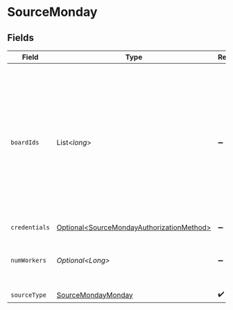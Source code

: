 # SourceMonday


## Fields

| Field                                                                                                                                                                           | Type                                                                                                                                                                            | Required                                                                                                                                                                        | Description                                                                                                                                                                     | Example                                                                                                                                                                         |
| ------------------------------------------------------------------------------------------------------------------------------------------------------------------------------- | ------------------------------------------------------------------------------------------------------------------------------------------------------------------------------- | ------------------------------------------------------------------------------------------------------------------------------------------------------------------------------- | ------------------------------------------------------------------------------------------------------------------------------------------------------------------------------- | ------------------------------------------------------------------------------------------------------------------------------------------------------------------------------- |
| `boardIds`                                                                                                                                                                      | List\<*long*>                                                                                                                                                                   | :heavy_minus_sign:                                                                                                                                                              | The IDs of the boards that the Items and Boards streams will extract records from. When left empty, streams will extract records from all boards that exist within the account. |                                                                                                                                                                                 |
| `credentials`                                                                                                                                                                   | [Optional\<SourceMondayAuthorizationMethod>](../../models/shared/SourceMondayAuthorizationMethod.md)                                                                            | :heavy_minus_sign:                                                                                                                                                              | N/A                                                                                                                                                                             |                                                                                                                                                                                 |
| `numWorkers`                                                                                                                                                                    | *Optional\<Long>*                                                                                                                                                               | :heavy_minus_sign:                                                                                                                                                              | The number of worker threads to use for the sync.                                                                                                                               | 1                                                                                                                                                                               |
| `sourceType`                                                                                                                                                                    | [SourceMondayMonday](../../models/shared/SourceMondayMonday.md)                                                                                                                 | :heavy_check_mark:                                                                                                                                                              | N/A                                                                                                                                                                             |                                                                                                                                                                                 |